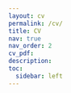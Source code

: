 ```yaml
---
layout: cv
permalink: /cv/
title: CV
nav: true
nav_order: 2
cv_pdf:  
description: 
toc:
  sidebar: left
---
```

